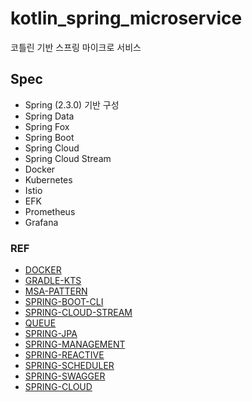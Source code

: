 # kotlin_spring_microservice
코틀린 기반 스프링 마이크로 서비스

## Spec
- Spring (2.3.0) 기반 구성
- Spring Data
- Spring Fox
- Spring Boot
- Spring Cloud
- Spring Cloud Stream
- Docker
- Kubernetes
- Istio
- EFK
- Prometheus
- Grafana

### REF
- [DOCKER](docs/DOCKER.md)
- [GRADLE-KTS](docs/GRADLE_KTS.md)
- [MSA-PATTERN](docs/MSA_PATTERN.md)
- [SPRING-BOOT-CLI](docs/SPRING_BOOT_CLI.md)
- [SPRING-CLOUD-STREAM](docs/SPRING_CLOUD_STREAM.md)
- [QUEUE](docs/QUEUE.md)
- [SPRING-JPA](docs/SPRING_JPA.md)
- [SPRING-MANAGEMENT](docs/SPRING_MANAGEMENT.md)
- [SPRING-REACTIVE](docs/SPRING_REACTIVE.md)
- [SPRING-SCHEDULER](docs/SPRING_SCHEDULER.md)
- [SPRING-SWAGGER](docs/SPRING_SWAGGER.md)
- [SPRING-CLOUD](docs/SPRING_CLOUD.md)




